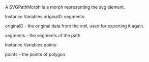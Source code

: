 A SVGPathMorph is a morph representing the svg <path> element.

Instance Variables
	originalD:		<String>
	segments:		<SVGSegmentRun>

originalD
	- the original data from the xml, used for exporting it again.

segments
	- the segments of the path

Instance Variables
	points:		<OrderedCollection>

points
	- the points of polygon